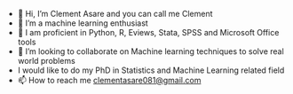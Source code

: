 - 👋 Hi, I’m Clement Asare and you can call me Clement
- 👀 I’m a machine learning enthusiast
- 🌱 I am proficient in Python, R, Eviews, Stata, SPSS and Microsoft Office tools
- 💞️ I’m looking to collaborate on Machine learning techniques to solve real world problems
-    I would like to do my PhD in Statistics and Machine Learning related field
- 📫 How to reach me clementasare081@gmail.com

<!---
Casare12/Casare12 is a ✨ special ✨ repository because its `README.md` (this file) appears on your GitHub profile.
You can click the Preview link to take a look at your changes.
--->
